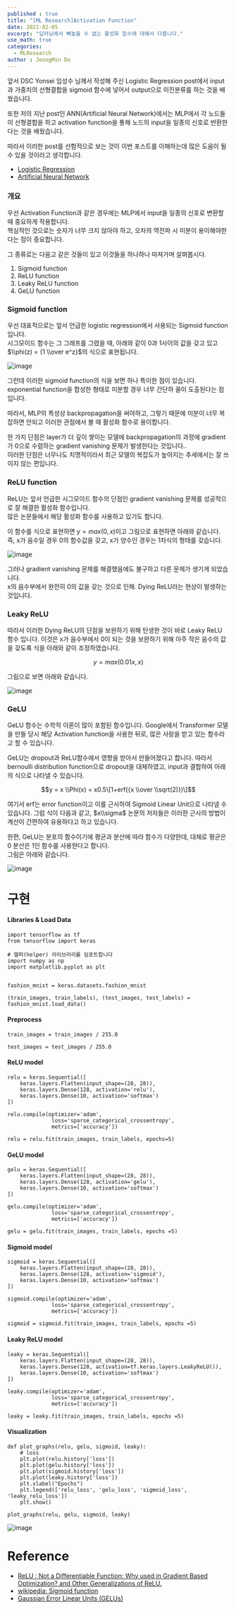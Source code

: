 ```yaml
---
published : true
title: "[ML Research]Activation Function"
date: 2021-02-05
excerpt: "딥러닝에서 빼놓을 수 없는 활성화 함수에 대해서 다룹니다."
use_math: true
categories:
  - MLResearch
author : JeongMin Do
---
```

앞서 DSC Yonsei 임성수 님께서 작성해 주신 Logistic Regression post에서 input과 가중치의 선형결합을 sigmoid 함수에 넣어서 output으로 이진분류를 하는 것을 배웠습니다.

또한 저의 지난 post인 ANN(Artificial Neural Network)에서는 MLP에서 각 노드들이 선형결합을 하고 activation function을 통해 노드의 input을 일종의 신호로 반환한다는 것을 배웠습니다.

따라서 이러한 post를 선험적으로 보는 것이 이번 포스트를 이해하는데 많은 도움이 될 수 있을 것이라고 생각합니다.

-   [Logistic Regression](https://dscyonsei.tistory.com/4)
-   [Artificial Neural Network](https://dscyonsei.tistory.com/3)

### 개요

우선 Activation Function과 같은 경우에는 MLP에서 input을 일종의 신호로 변환할 때 중요하게 작용합니다.  
핵심적인 것으로는 숫자가 너무 크지 않아야 하고, 오차의 역전파 시 미분이 용이해야한다는 점이 중요합니다.

그 종류로는 다음고 같은 것들이 있고 이것들을 하나하나 따져가며 살펴봅시다.

1.  Sigmoid function
2.  ReLU function
3.  Leaky ReLU function
4.  GeLU function

### Sigmoid function

우선 대표적으로는 앞서 언급한 logistic regression에서 사용되는 Sigmoid function 입니다.  
시그모이드 함수는 그 그래프를 그렸을 때, 아래와 같이 0과 1사이의 값을 갖고 있고 $\\phi(z) = {1 \\over e^z}$의 식으로 표현됩니다.

![image](https://user-images.githubusercontent.com/49096513/106994443-1fcf6780-67c0-11eb-8aef-c21b0bef840d.png)

그런데 이러한 sigmoid function의 식을 보면 하나 특이한 점이 있습니다. exponential function을 합성한 형태로 미분할 경우 너무 간단하 꼴이 도출된다는 점입니다.

따라서, MLP의 특성상 backpropagation을 써야하고, 그렇기 때문에 미분이 너무 복잡하면 안되고 이러한 관점에서 볼 때 활성화 함수로 용이합니다.

한 가지 단점은 layer가 더 깊이 쌓이는 모델에 backpropagation의 과정에 gradient가 0으로 수렴하는 gradient vanishing 문제가 발생한다는 것입니다..  
이러한 단점은 너무나도 치명적이라서 최근 모델의 복잡도가 높아지는 추세에서는 잘 쓰이지 않는 편입니다.

### ReLU function

ReLU는 앞서 언급한 시그모이드 함수의 단점인 gradient vanishing 문제를 성공적으로 잘 해결한 활성화 함수입니다.  
많은 논문들에서 해당 활성화 함수를 사용하고 있기도 합니다.

이 함수를 식으로 표현하면 $y = max(0, x)$이고 그림으로 표현하면 아래와 같습니다. 즉, x가 음수일 경우 0의 함수값을 갖고, x가 양수인 경우는 1차식의 형태를 갖습니다.

![image](https://miro.medium.com/max/714/1*oePAhrm74RNnNEolprmTaQ.png)

그러나 gradient vanishing 문제를 해결했음에도 불구하고 다른 문제가 생기게 되었습니다.  
x의 음수부에서 완전히 0의 값을 갖는 것으로 인해. Dying ReLU라는 현상이 발생하는 것입니다.

### Leaky ReLU

따라서 이러한 Dying ReLU의 단점을 보완하기 위해 탄생한 것이 바로 Leaky ReLU 함수 입니다. 이것은 x가 음수부에서 0이 되는 것을 보완하기 위해 아주 작은 음수의 값을 갖도록 식을 아래와 같이 조정하였습니다.

$$y = max(0.01x, x)$$

그림으로 보면 아래와 같습니다.

![image](https://miro.medium.com/max/762/1*PZSEWEfalXO7UGFk4inMUQ.png)

### GeLU

GeLU 함수는 수학적 이론이 많이 포함된 함수입니다. Google에서 Transformer 모델을 만들 당시 해당 Activation function을 사용한 뒤로, 많은 사랑을 받고 있는 함수라고 할 수 있습니다.

GeLU는 dropout과 ReLU함수에서 영향을 받아서 만들어졌다고 합니다. 따라서 bernoulli distribution function으로 dropout을 대체하였고, input과 결합하여 아래의 식으로 나타낼 수 있습니다.

$$y = x \\Phi(x) = x0.5\[1+erf({x \\over \\sqrt(2)})\]$$

여기서 erf는 error function이고 이를 근사하여 Sigmoid Linear Unit으로 나타낼 수 있습니다. 그럼 식이 다음과 같고, $x\\sigma$ 논문의 저자들은 이러한 근사의 방법이 계산이 간편하여 유용하다고 하고 있습니다.

한편, GeLU는 분포의 함수이기에 평균과 분산에 따라 함수가 다양한데, 대체로 평균은 0 분산은 1인 함수를 사용한다고 합니다.  
그림은 아래와 같습니다.

![image](https://miro.medium.com/max/1124/1*-FQzPiKEKDYjQBrnYD10Jw.png)

# 구현

#### Libraries & Load Data

```
import tensorflow as tf
from tensorflow import keras

# 헬퍼(helper) 라이브러리를 임포트합니다
import numpy as np
import matplotlib.pyplot as plt


fashion_mnist = keras.datasets.fashion_mnist

(train_images, train_labels), (test_images, test_labels) = fashion_mnist.load_data()
```

#### Preprocess

```
train_images = train_images / 255.0

test_images = test_images / 255.0
```

#### ReLU model

```
relu = keras.Sequential([
    keras.layers.Flatten(input_shape=(28, 28)),
    keras.layers.Dense(128, activation='relu'),
    keras.layers.Dense(10, activation='softmax')
])

relu.compile(optimizer='adam',
              loss='sparse_categorical_crossentropy',
              metrics=['accuracy'])

relu = relu.fit(train_images, train_labels, epochs=5)
```

#### GeLU model

```
gelu = keras.Sequential([
    keras.layers.Flatten(input_shape=(28, 28)),
    keras.layers.Dense(128, activation='gelu'),
    keras.layers.Dense(10, activation='softmax')
])

gelu.compile(optimizer='adam',
              loss='sparse_categorical_crossentropy',
              metrics=['accuracy'])

gelu = gelu.fit(train_images, train_labels, epochs =5)
```

#### Sigmoid model

```
sigmoid = keras.Sequential([
    keras.layers.Flatten(input_shape=(28, 28)),
    keras.layers.Dense(128, activation='sigmoid'),
    keras.layers.Dense(10, activation='softmax')
])

sigmoid.compile(optimizer='adam',
              loss='sparse_categorical_crossentropy',
              metrics=['accuracy'])

sigmoid = sigmoid.fit(train_images, train_labels, epochs =5)
```

#### Leaky ReLU model

```
leaky = keras.Sequential([
    keras.layers.Flatten(input_shape=(28, 28)),
    keras.layers.Dense(128, activation=tf.keras.layers.LeakyReLU()),
    keras.layers.Dense(10, activation='softmax')
])

leaky.compile(optimizer='adam',
              loss='sparse_categorical_crossentropy',
              metrics=['accuracy'])

leaky = leaky.fit(train_images, train_labels, epochs =5)
```

#### Visualization

```
def plot_graphs(relu, gelu, sigmoid, leaky):
    # loss 
    plt.plot(relu.history['loss'])
    plt.plot(gelu.history['loss'])
    plt.plot(sigmoid.history['loss'])
    plt.plot(leaky.history['loss'])
    plt.xlabel("Epochs")
    plt.legend(['relu_loss', 'gelu_loss', 'sigmoid_loss', 'leaky_relu_loss'])
    plt.show()

plot_graphs(relu, gelu, sigmoid, leaky)
```

![image](https://user-images.githubusercontent.com/49096513/106994327-de3ebc80-67bf-11eb-8fe0-8ea17fc3cd6b.png)

# Reference

-   [ReLU : Not a Differentiable Function: Why used in Gradient Based Optimization? and Other Generalizations of ReLU.](https://medium.com/@kanchansarkar/relu-not-a-differentiable-function-why-used-in-gradient-based-optimization-7fef3a4cecec)
-   [wikipedia: Sigmoid function](https://en.wikipedia.org/wiki/Sigmoid_function)
-   [Gaussian Error Linear Units (GELUs)](https://techmoong.medium.com/gaussian-error-linear-units-gelus-58503f1ac7c7)
